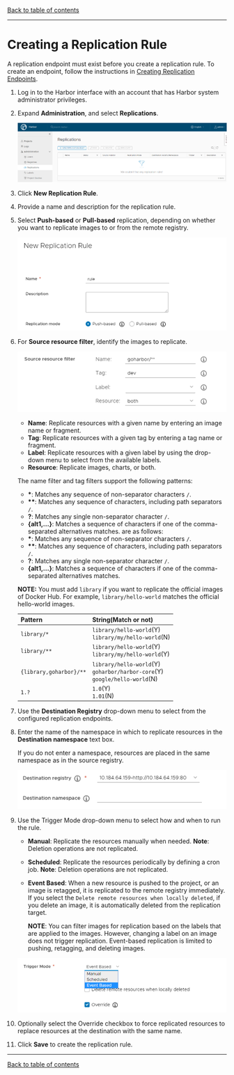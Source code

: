 [Back to table of contents](../../index.md)

----------

# Creating a Replication Rule

A replication endpoint must exist before you create a replication rule. To create an endpoint, follow the instructions in [Creating Replication Endpoints](create_replication_endpoints.md).

1. Log in to the Harbor interface with an account that has Harbor system administrator privileges.
1. Expand **Administration**, and select **Replications**.

   ![Add a replication rule](../../img/replication-rule1.png)
1. Click **New Replication Rule**.
1. Provide a name and description for the replication rule.
1. Select **Push-based** or **Pull-based** replication, depending on whether you want to replicate images to or from the remote registry.

   ![Replication mode](../../img/replication-rule2.png)
1. For **Source resource filter**, identify the images to replicate.  

   ![Replication filters](../../img/replication-rule3.png)

   * **Name**: Replicate resources with a given name by entering an image name or fragment.
   * **Tag**: Replicate resources with a given tag by entering a tag name or fragment.
   * **Label**: Replicate resources with a given label by using the drop-down menu to select from the available labels.
   * **Resource**: Replicate images, charts, or both.
   
   The name filter and tag filters support the following patterns:
   
   * **\***: Matches any sequence of non-separator characters `/`.
   * **\*\***: Matches any sequence of characters, including path separators `/`.
   * **?**: Matches any single non-separator character `/`.
   * **{alt1,...}**: Matches a sequence of characters if one of the comma-separated alternatives matches. are as follows:
   * **\***: Matches any sequence of non-separator characters `/`.
   * **\*\***: Matches any sequence of characters, including path separators `/`.
   * **?**: Matches any single non-separator character `/`.
   * **{alt1,...}**: Matches a sequence of characters if one of the comma-separated alternatives matches.
   
   **NOTE:** You must add `library` if you want to replicate the official images of Docker Hub. For example, `library/hello-world` matches the official hello-world images.  
   
   Pattern | String(Match or not)
   ---------- | -------
   `library/*`      | `library/hello-world`(Y)<br> `library/my/hello-world`(N)
   `library/**`     | `library/hello-world`(Y)<br> `library/my/hello-world`(Y)
   `{library,goharbor}/**` | `library/hello-world`(Y)<br> `goharbor/harbor-core`(Y)<br> `google/hello-world`(N)
   `1.?`      | `1.0`(Y)<br> `1.01`(N)
1. Use the **Destination Registry** drop-down menu to select from the configured replication endpoints. 
1. Enter the name of the namespace in which to replicate resources in the **Destination namespace** text box.

   If you do not enter a namespace, resources are placed in the same namespace as in the source registry. 

   ![Destination and namespaces](../../img/replication-rule4.png)
1. Use the Trigger Mode drop-down menu to select how and when to run the rule.
   * **Manual**: Replicate the resources manually when needed. **Note**: Deletion operations are not replicated. 
   * **Scheduled**: Replicate the resources periodically by defining a cron job. **Note**: Deletion operations are not replicated. 
   * **Event Based**: When a new resource is pushed to the project, or an image is retagged, it is replicated to the remote registry immediately. If you select the `Delete remote resources when locally deleted`, if you delete an image, it is automatically deleted from the replication target.

      **NOTE**: You can filter images for replication based on the labels that are applied to the images. However, changing a label on an image does not trigger replication. Event-based replication is limited to pushing, retagging, and deleting images.

   ![Trigger mode](../../img/replication-rule5.png)
      
1. Optionally select the Override checkbox to force replicated resources to replace resources at the destination with the same name.
1. Click **Save** to create the replication rule.  


----------

[Back to table of contents](../../index.md)